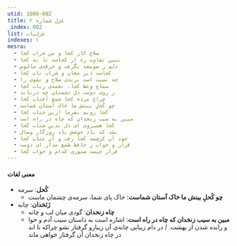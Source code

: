 ```yaml
---
utid: 1000-002
title: غزل شماره ۲
_index: 002
list: غزلیات
indexes: ا
mesra:
  - صلاح کار کجا و من خراب کجا
  - ببین تفاوت ره از کجاست تا به کجا
  - دلم ز صومعه بگرفت و خرقه‌ی سالوس
  - کجاست دیر مغان و شراب ناب کجا
  - چه نسبت است برندی صلاح و تقوی را
  - سماع وعظ کجا، نغمه‌ی رباب کجا
  - ز روی دوست دل دشمنان چه دریابد
  - چراغ مرده کجا شمع آفتاب کجا
  - چو کُحلِ بینش ما خاک آستان شماست
  - کجا رویم بفرما ازین جناب کجا
  - مبین به سیب زنخدان که چاه در راه است
  - کجا همی‌روی ای دل بدین شتاب کجا
  - بشد که یاد خوشش باد روزگار وصال
  - خود آن کرشمه کجا رفت و آن عتاب کجا
  - قرار و خواب ز حافظ طمع مدار‌ ای دوست
  - قرار چیست صبوری کدام و خواب کجا
---
```

#### معنی لغات

- **کُحل**: سرمه
  - **چو کُحلِ بینش ما خاک آستان شماست**: خاک پای شما، سرمه‌ی چشمان ماست
- **زَنَخدان**: چانه
  - **چاه زنحدان**: گودی میان لب و چانه
  - **مبین به سیب زنخدان که چاه در راه است**: اشاره است به داستان سیب آدم و حوا و رانده شدن از بهشت. / در دام زیبایی چانه‌ی آن زیبارو گرفتار نشو چراکه تا ابد در چاه زنخدان آن گرفتار خواهی ماند